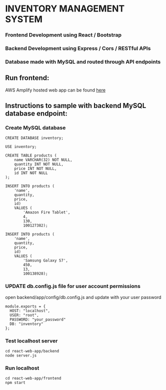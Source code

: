 # INVENTORY MANAGEMENT SYSTEM
### Frontend Development using React / Bootstrap
### Backend Development using Express / Cors / RESTful APIs
### Database made with MySQL and routed through API endpoints

## Run frontend:

AWS Amplify hosted web app can be found [here](https://dev.d1w4qt98db7pyr.amplifyapp.com)

## Instructions to sample with backend MySQL database endpoint:

### Create MySQL database
``````
CREATE DATABASE inventory;

USE inventory;

CREATE TABLE products (
    name VARCHAR(32) NOT NULL,
    quantity INT NOT NULL,
    price INT NOT NULL,
    id INT NOT NULL
);

INSERT INTO products (
    'name',
    quantity,
    price,
    id) 
    VALUES (
        'Amazon Fire Tablet',
        4,
        130,
        100127382);

INSERT INTO products (
    'name',
    quantity,
    price,
    id) 
    VALUES (
        'Samsung Galaxy S7',
        450,
        13,
        100138928);
```````
### UPDATE db.config.js file for user account permissions


open backend/app/config/db.config.js and update with your user password

``````
module.exports = {
  HOST: "localhost",
  USER: "root",
  PASSWORD: "your_password"
  DB: "inventory"
};
``````
### Test localhost server 

```
cd react-web-app/backend
node server.js
```
### Run localhost

```
cd react-web-app/frontend
npm start
```




